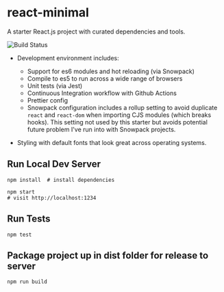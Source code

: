 # react-minimal

A starter React.js project with curated dependencies and tools.

![Build Status](https://github.com/briangershon/react-minimal/workflows/Continuous%20Integration/badge.svg)

* Development environment includes:
  * Support for es6 modules and hot reloading (via Snowpack)
  * Compile to es5 to run across a wide range of browsers
  * Unit tests (via Jest)
  * Continuous Integration workflow with Github Actions
  * Prettier config
  * Snowpack configuration includes a rollup setting to avoid duplicate `react` and `react-dom` when importing CJS modules (which breaks hooks). This setting not used by this starter but avoids potential future problem I've run into with Snowpack projects.

* Styling with default fonts that look great across operating systems.

## Run Local Dev Server

    npm install  # install dependencies

    npm start
    # visit http://localhost:1234

## Run Tests

    npm test

## Package project up in dist folder for release to server

    npm run build
